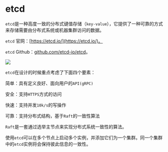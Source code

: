 # etcd
`etcd`是一种高度一致的分布式键值存储（`key-value`），它提供了一种可靠的方式来存储需要由分布式系统或机器集群访问的数据。

`etcd` 官网：[https://etcd.io/](https://etcd.io/)。

`etcd` Github：[github.com/etcd-io/etcd](https://github.com/etcd-io/etcd)。


![](/etcd.png)



`etcd`在设计的时候重点考虑了下面四个要素：

简单：具有定义良好、面向用户的`API(gRPC)`

安全：支持`HTTPS`方式的访问

快速：支持并发`10k/s`的写操作

可靠：支持分布式结构，基于`Raft`的一致性算法



`Raft`是一套通过选举主节点来实现分布式系统一致性的算法。

使用`etcd`可以在多个节点上启动多个实例，并添加它们为一个集群。同一个集群中的`etcd`实例将会保持彼此信息的一致性。